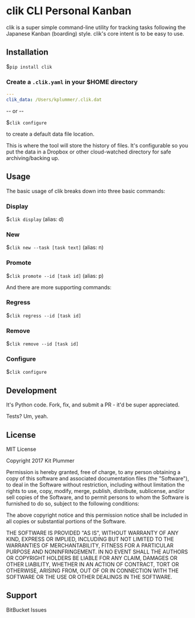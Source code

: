 # clik CLI Personal Kanban
clik is a super simple command-line utility for tracking tasks following the Japanese Kanban (boarding) style.  clik's core intent is to be easy to use.

## Installation

$`pip install clik`

### Create a `.clik.yaml` in your $HOME directory

```yaml
---
clik_data: /Users/kplummer/.clik.dat
```

-- or --

$`clik configure`

to create a default data file location.

This is where the tool will store the history of files.  It's configurable so you put the data in a Dropbox or other cloud-watched directory for safe archiving/backing up.

## Usage
The basic usage of clik breaks down into three basic commands:

### Display

$`clik display` (alias: d)

### New

$`clik new --task [task text]` (alias: n)

### Promote

$`clik promote --id [task id]` (alias: p)

And there are more supporting commands:

### Regress

$`clik regress --id [task id]`

### Remove

$`clik remove --id [task id]`

### Configure

$`clik configure`

## Development

It's Python code.  Fork, fix, and submit a PR - it'd be super appreciated.

Tests?  Um, yeah.

## License

MIT License

Copyright 2017 Kit Plummer

Permission is hereby granted, free of charge, to any person obtaining a copy of this software and associated documentation files (the "Software"), to deal in the Software without restriction, including without limitation the rights to use, copy, modify, merge, publish, distribute, sublicense, and/or sell copies of the Software, and to permit persons to whom the Software is furnished to do so, subject to the following conditions:

The above copyright notice and this permission notice shall be included in all copies or substantial portions of the Software.

THE SOFTWARE IS PROVIDED "AS IS", WITHOUT WARRANTY OF ANY KIND, EXPRESS OR IMPLIED, INCLUDING BUT NOT LIMITED TO THE WARRANTIES OF MERCHANTABILITY, FITNESS FOR A PARTICULAR PURPOSE AND NONINFRINGEMENT. IN NO EVENT SHALL THE AUTHORS OR COPYRIGHT HOLDERS BE LIABLE FOR ANY CLAIM, DAMAGES OR OTHER LIABILITY, WHETHER IN AN ACTION OF CONTRACT, TORT OR OTHERWISE, ARISING FROM, OUT OF OR IN CONNECTION WITH THE SOFTWARE OR THE USE OR OTHER DEALINGS IN THE SOFTWARE.

## Support

BitBucket Issues
